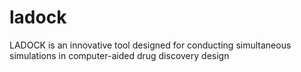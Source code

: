 # ladock
LADOCK is an innovative tool designed for conducting simultaneous simulations in computer-aided drug discovery design
